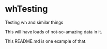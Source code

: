 # whTesting
Testing wh and similar things

This will have loads of not-so-amazing data in it.

This README.md is one example of that.
